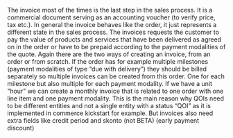 The invoice most of the times is the last step in the sales process. It is a commercial document serving as an accounting voucher (to verify price, tax etc.). In general the invoice behaves like the order, it just represents a different state in the sales process. The invoices requests the customer to pay the value of products and services that have been delivered as agreed on in the order or have to be prepaid according to the payment modalities of the quote. Again there are the two ways of creating an invoice, from an order or from scratch. If the order has for example multiple milestones (payment modalities of type “due with delivery”) they should be billed separately so multiple invoices can be created from this order. One for each milestone but also multiple for each payment modality. If we have a unit “hour” we can create a monthly invoice that is related to one order with one line item and one payment modality. This is the main reason why QOIs need to be different entities and not a single entity with a status “QOI” as it is implemented in commerce kickstart for example. But invoices also need extra fields like credit period and skonto (not BETA) (early payment discount)
